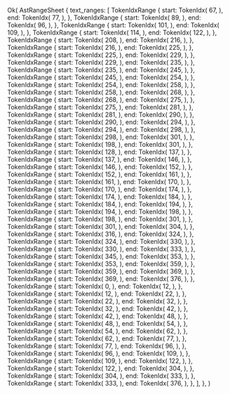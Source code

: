 Ok(
    AstRangeSheet {
        text_ranges: [
            TokenIdxRange {
                start: TokenIdx(
                    67,
                ),
                end: TokenIdx(
                    77,
                ),
            },
            TokenIdxRange {
                start: TokenIdx(
                    89,
                ),
                end: TokenIdx(
                    96,
                ),
            },
            TokenIdxRange {
                start: TokenIdx(
                    101,
                ),
                end: TokenIdx(
                    109,
                ),
            },
            TokenIdxRange {
                start: TokenIdx(
                    114,
                ),
                end: TokenIdx(
                    122,
                ),
            },
            TokenIdxRange {
                start: TokenIdx(
                    208,
                ),
                end: TokenIdx(
                    216,
                ),
            },
            TokenIdxRange {
                start: TokenIdx(
                    216,
                ),
                end: TokenIdx(
                    225,
                ),
            },
            TokenIdxRange {
                start: TokenIdx(
                    225,
                ),
                end: TokenIdx(
                    229,
                ),
            },
            TokenIdxRange {
                start: TokenIdx(
                    229,
                ),
                end: TokenIdx(
                    235,
                ),
            },
            TokenIdxRange {
                start: TokenIdx(
                    235,
                ),
                end: TokenIdx(
                    245,
                ),
            },
            TokenIdxRange {
                start: TokenIdx(
                    245,
                ),
                end: TokenIdx(
                    254,
                ),
            },
            TokenIdxRange {
                start: TokenIdx(
                    254,
                ),
                end: TokenIdx(
                    258,
                ),
            },
            TokenIdxRange {
                start: TokenIdx(
                    258,
                ),
                end: TokenIdx(
                    268,
                ),
            },
            TokenIdxRange {
                start: TokenIdx(
                    268,
                ),
                end: TokenIdx(
                    275,
                ),
            },
            TokenIdxRange {
                start: TokenIdx(
                    275,
                ),
                end: TokenIdx(
                    281,
                ),
            },
            TokenIdxRange {
                start: TokenIdx(
                    281,
                ),
                end: TokenIdx(
                    290,
                ),
            },
            TokenIdxRange {
                start: TokenIdx(
                    290,
                ),
                end: TokenIdx(
                    294,
                ),
            },
            TokenIdxRange {
                start: TokenIdx(
                    294,
                ),
                end: TokenIdx(
                    298,
                ),
            },
            TokenIdxRange {
                start: TokenIdx(
                    298,
                ),
                end: TokenIdx(
                    301,
                ),
            },
            TokenIdxRange {
                start: TokenIdx(
                    198,
                ),
                end: TokenIdx(
                    301,
                ),
            },
            TokenIdxRange {
                start: TokenIdx(
                    128,
                ),
                end: TokenIdx(
                    137,
                ),
            },
            TokenIdxRange {
                start: TokenIdx(
                    137,
                ),
                end: TokenIdx(
                    146,
                ),
            },
            TokenIdxRange {
                start: TokenIdx(
                    146,
                ),
                end: TokenIdx(
                    152,
                ),
            },
            TokenIdxRange {
                start: TokenIdx(
                    152,
                ),
                end: TokenIdx(
                    161,
                ),
            },
            TokenIdxRange {
                start: TokenIdx(
                    161,
                ),
                end: TokenIdx(
                    170,
                ),
            },
            TokenIdxRange {
                start: TokenIdx(
                    170,
                ),
                end: TokenIdx(
                    174,
                ),
            },
            TokenIdxRange {
                start: TokenIdx(
                    174,
                ),
                end: TokenIdx(
                    184,
                ),
            },
            TokenIdxRange {
                start: TokenIdx(
                    184,
                ),
                end: TokenIdx(
                    194,
                ),
            },
            TokenIdxRange {
                start: TokenIdx(
                    194,
                ),
                end: TokenIdx(
                    198,
                ),
            },
            TokenIdxRange {
                start: TokenIdx(
                    198,
                ),
                end: TokenIdx(
                    301,
                ),
            },
            TokenIdxRange {
                start: TokenIdx(
                    301,
                ),
                end: TokenIdx(
                    304,
                ),
            },
            TokenIdxRange {
                start: TokenIdx(
                    316,
                ),
                end: TokenIdx(
                    324,
                ),
            },
            TokenIdxRange {
                start: TokenIdx(
                    324,
                ),
                end: TokenIdx(
                    330,
                ),
            },
            TokenIdxRange {
                start: TokenIdx(
                    330,
                ),
                end: TokenIdx(
                    333,
                ),
            },
            TokenIdxRange {
                start: TokenIdx(
                    345,
                ),
                end: TokenIdx(
                    353,
                ),
            },
            TokenIdxRange {
                start: TokenIdx(
                    353,
                ),
                end: TokenIdx(
                    359,
                ),
            },
            TokenIdxRange {
                start: TokenIdx(
                    359,
                ),
                end: TokenIdx(
                    369,
                ),
            },
            TokenIdxRange {
                start: TokenIdx(
                    369,
                ),
                end: TokenIdx(
                    376,
                ),
            },
            TokenIdxRange {
                start: TokenIdx(
                    0,
                ),
                end: TokenIdx(
                    12,
                ),
            },
            TokenIdxRange {
                start: TokenIdx(
                    12,
                ),
                end: TokenIdx(
                    22,
                ),
            },
            TokenIdxRange {
                start: TokenIdx(
                    22,
                ),
                end: TokenIdx(
                    32,
                ),
            },
            TokenIdxRange {
                start: TokenIdx(
                    32,
                ),
                end: TokenIdx(
                    42,
                ),
            },
            TokenIdxRange {
                start: TokenIdx(
                    42,
                ),
                end: TokenIdx(
                    48,
                ),
            },
            TokenIdxRange {
                start: TokenIdx(
                    48,
                ),
                end: TokenIdx(
                    54,
                ),
            },
            TokenIdxRange {
                start: TokenIdx(
                    54,
                ),
                end: TokenIdx(
                    62,
                ),
            },
            TokenIdxRange {
                start: TokenIdx(
                    62,
                ),
                end: TokenIdx(
                    77,
                ),
            },
            TokenIdxRange {
                start: TokenIdx(
                    77,
                ),
                end: TokenIdx(
                    96,
                ),
            },
            TokenIdxRange {
                start: TokenIdx(
                    96,
                ),
                end: TokenIdx(
                    109,
                ),
            },
            TokenIdxRange {
                start: TokenIdx(
                    109,
                ),
                end: TokenIdx(
                    122,
                ),
            },
            TokenIdxRange {
                start: TokenIdx(
                    122,
                ),
                end: TokenIdx(
                    304,
                ),
            },
            TokenIdxRange {
                start: TokenIdx(
                    304,
                ),
                end: TokenIdx(
                    333,
                ),
            },
            TokenIdxRange {
                start: TokenIdx(
                    333,
                ),
                end: TokenIdx(
                    376,
                ),
            },
        ],
    },
)